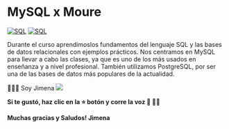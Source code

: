 # MySQL x Moure

[![SQL](https://img.shields.io/badge/MySQL-8.0+-f29221?style=for-the-badge&logo=mysql&logoColor=white&labelColor=101010)](https://mysql.com)
[![SQL](https://img.shields.io/badge/PostgreSQL-16+-699eca?style=for-the-badge&logo=postgresql&logoColor=white&labelColor=101010)](https://postgresql.org)


Durante el curso aprendimoslos fundamentos del lenguaje SQL y las bases de datos relacionales con ejemplos prácticos.
Nos centramos en MySQL para llevar a cabo las clases, ya que es uno de los más usados en enseñanza y a nivel profesional. También utilizamos PostgreSQL, por ser una de las bases de datos más populares de la actualidad.



👋👩‍💻 Soy Jimena     [![](https://img.shields.io/badge/LinkedIn-0077B5?style=for-the-badge&logo=linkedin&logoColor=white)](www.linkedin.com/in/jimenacambronero)

**Si te gustó, haz clic en la ⭐️ botón y corre la voz 🦄 👩‍💻**

**Muchas gracias y Saludos! Jimena**

